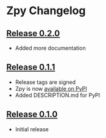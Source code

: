 # Zpy Changelog

## [Release 0.2.0](https://github.com/sfstpala/zpy/tree/0.2.0)

- Added more documentation

## [Release 0.1.1](https://github.com/sfstpala/zpy/tree/0.1.1)

- Release tags are signed
- Zpy is now [available on PyPI](https://pypi.python.org/pypi/zpy)
- Added DESCRIPTION.md for PyPI

## [Release 0.1.0](https://github.com/sfstpala/zpy/tree/0.1.0)

- Initial release
